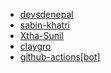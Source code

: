 - [devsdenepal](https://github.com/devsdenepal)
- [sabin-khatri](https://github.com/sabin-khatri)
- [Xtha-Sunil](https://github.com/Xtha-Sunil)
- [claygro](https://github.com/claygro)
- [github-actions[bot]](https://github.com/apps/github-actions)

